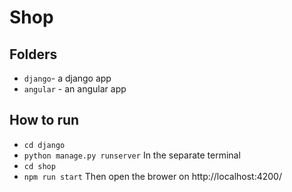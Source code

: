 # Shop
## Folders
* `django`- a django app
* `angular` - an angular app
## How to run 
* `cd django`
* `python manage.py runserver`
In the separate terminal 
* `cd shop` 
* `npm run start` 
Then open the brower on http://localhost:4200/ 
